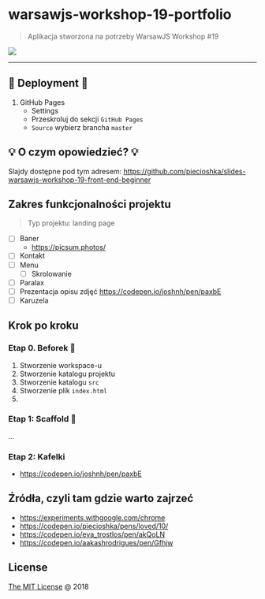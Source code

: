 # warsawjs-workshop-19-portfolio 

> Aplikacja stworzona na potrzeby WarsawJS Workshop #19

![](http://warsawjs.com/assets/images/logo/logo-transparent-240x240.png)

---

## :rocket: Deployment :rocket:

1. GitHub Pages
    - Settings
    - Przeskroluj do sekcji `GitHub Pages`
    - `Source` wybierz brancha `master`

## :bulb: O czym opowiedzieć? :bulb:

Slajdy dostępne pod tym adresem: https://github.com/piecioshka/slides-warsawjs-workshop-19-front-end-beginner

## Zakres funkcjonalności projektu

> Typ projektu: landing page

- [ ] Baner
    - https://picsum.photos/
- [ ] Kontakt
- [ ] Menu
    - [ ] Skrolowanie
- [ ] Paralax
- [ ] Prezentacja opisu zdjęć https://codepen.io/joshnh/pen/paxbE
- [ ] Karuzela

## Krok po kroku

### Etap 0. Beforek :beer:

1. Stworzenie workspace-u
2. Stworzenie katalogu projektu
3. Stworzenie katalogu `src`
4. Stworzenie plik `index.html`
5. 

### Etap 1: Scaffold 📁

... 

### Etap 2: Kafelki

- https://codepen.io/joshnh/pen/paxbE

## Źródła, czyli tam gdzie warto zajrzeć

- https://experiments.withgoogle.com/chrome
- https://codepen.io/piecioshka/pens/loved/10/
- https://codepen.io/eva_trostlos/pen/akQoLN
- https://codepen.io/aakashrodrigues/pen/Gfhjw

## License

[The MIT License](http://piecioshka.mit-license.org) @ 2018
